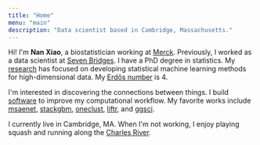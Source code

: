 ```yaml
---
title: "Home"
menu: "main"
description: "Data scientist based in Cambridge, Massachusetts."
---
```


Hi! I'm **Nan Xiao**, a biostatistician working at [Merck](https://www.merck.com/).
Previously, I worked as a data scientist at [Seven Bridges](https://www.sevenbridges.com/).
I have a PhD degree in statistics.
My [research](https://nanx.me/papers/) has focused on developing statistical machine learning methods for high-dimensional data.
My [Erdős number](https://mathscinet.ams.org/mathscinet/collaborationFiltered.html?group_target=189017&group_source=1129576) is 4.

I'm interested in discovering the connections between things.
I build [software](https://nanx.me/software/) to improve my computational workflow.
My favorite works include [msaenet](https://nanx.me/msaenet/), [stackgbm](https://nanx.me/stackgbm/), [oneclust](https://nanx.me/oneclust/), [liftr](https://liftr.me/), and [ggsci](https://nanx.me/ggsci/).

I currently live in Cambridge, MA.
When I'm not working, I enjoy playing squash and running along the [Charles River](https://unsplash.com/photos/Npxns5Xj2YQ).
